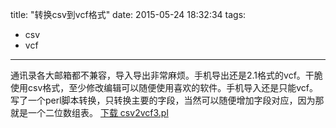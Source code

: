 title: "转换csv到vcf格式"
date: 2015-05-24 18:32:34
tags:
- csv
- vcf
---
通讯录各大邮箱都不兼容，导入导出非常麻烦。手机导出还是2.1格式的vcf。干脆使用csv格式，至少修改编辑可以随便使用喜欢的软件。手机导入还是只能vcf。
写了一个perl脚本转换，只转换主要的字段，当然可以随便增加字段对应，因为那就是一个二位数组表。
[下载 csv2vcf3.pl](https://github.com/eexpress/eexp-bin/blob/master/csv2vcf3.pl)
